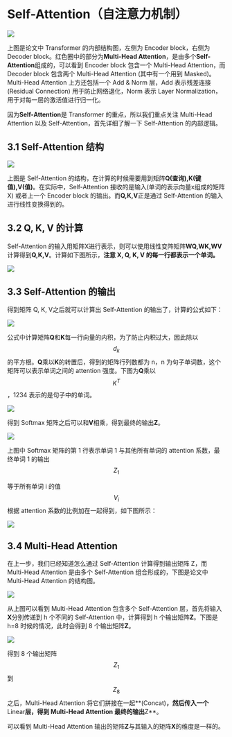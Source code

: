 # Self-Attention（自注意力机制）

![](/assets/llm-transformer-attention1.png)

上图是论文中 Transformer 的内部结构图，左侧为 Encoder block，右侧为 Decoder block。红色圈中的部分为**Multi-Head Attention**，是由多个**Self-Attention**组成的，可以看到 Encoder block 包含一个 Multi-Head Attention，而 Decoder block 包含两个 Multi-Head Attention \(其中有一个用到 Masked\)。Multi-Head Attention 上方还包括一个 Add & Norm 层，Add 表示残差连接 \(Residual Connection\) 用于防止网络退化，Norm 表示 Layer Normalization，用于对每一层的激活值进行归一化。

因为**Self-Attention**是 Transformer 的重点，所以我们重点关注 Multi-Head Attention 以及 Self-Attention，首先详细了解一下 Self-Attention 的内部逻辑。

## 3.1 Self-Attention 结构

![](/assets/llm-transformer-attention2.png)

上图是 Self-Attention 的结构，在计算的时候需要用到矩阵**Q\(查询\),K\(键值\),V\(值\)**。在实际中，Self-Attention 接收的是输入\(单词的表示向量x组成的矩阵X\) 或者上一个 Encoder block 的输出。而**Q,K,V**正是通过 Self-Attention 的输入进行线性变换得到的。

## 3.2 Q, K, V 的计算

Self-Attention 的输入用矩阵X进行表示，则可以使用线性变阵矩阵**WQ,WK,WV**计算得到**Q,K,V**。计算如下图所示，**注意 X, Q, K, V 的每一行都表示一个单词。**

![](/assets/llm-transformer-attention3.png)

## 3.3 Self-Attention 的输出

得到矩阵 Q, K, V之后就可以计算出 Self-Attention 的输出了，计算的公式如下：

![](/assets/llm-transformer-attention4.png)

公式中计算矩阵**Q**和**K**每一行向量的内积，为了防止内积过大，因此除以$$d_k$$的平方根。**Q**乘以**K**的转置后，得到的矩阵行列数都为 n，n 为句子单词数，这个矩阵可以表示单词之间的 attention 强度。下图为**Q**乘以$$K^T$$，1234 表示的是句子中的单词。

![](/assets/llm-transformer-attention5.png)

得到 Softmax 矩阵之后可以和**V**相乘，得到最终的输出**Z**。

![](/assets/llm-transformer-attention6.png)

上图中 Softmax 矩阵的第 1 行表示单词 1 与其他所有单词的 attention 系数，最终单词 1 的输出$$Z_1$$

等于所有单词 i 的值$$V_i$$根据 attention 系数的比例加在一起得到，如下图所示：

![](/assets/llm-transformer-attention7.png)

## 3.4 Multi-Head Attention

在上一步，我们已经知道怎么通过 Self-Attention 计算得到输出矩阵 Z，而 Multi-Head Attention 是由多个 Self-Attention 组合形成的，下图是论文中 Multi-Head Attention 的结构图。

![](/assets/llm-transformer-attention8.png)

从上图可以看到 Multi-Head Attention 包含多个 Self-Attention 层，首先将输入**X**分别传递到 h 个不同的 Self-Attention 中，计算得到 h 个输出矩阵**Z**。下图是 h=8 时候的情况，此时会得到 8 个输出矩阵**Z**。

![](/assets/llm-transformer-attention9.png)

得到 8 个输出矩阵$$Z_1$$到$$Z_8$$之后，Multi-Head Attention 将它们拼接在一起**\(Concat\)**，然后传入一个**Linear**层，得到 Multi-Head Attention 最终的输出**Z**。

可以看到 Multi-Head Attention 输出的矩阵**Z**与其输入的矩阵**X**的维度是一样的。

